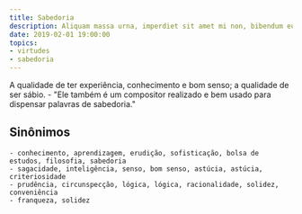```yaml
---
title: Sabedoria
description: Aliquam massa urna, imperdiet sit amet mi non, bibendum euismod est.
date: 2019-02-01 19:00:00
topics: 
- virtudes
- sabedoria
---
```


A qualidade de ter experiência, conhecimento e bom senso; a qualidade de ser sábio.
	- "Ele também é um compositor realizado e bem usado para dispensar palavras de sabedoria."

## Sinônimos
	- conhecimento, aprendizagem, erudição, sofisticação, bolsa de estudos, filosofia, sabedoria
	- sagacidade, inteligência, senso, bom senso, astúcia, astúcia, criteriosidade
	- prudência, circunspecção, lógica, lógica, racionalidade, solidez, conveniência
	- franqueza, solidez


